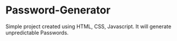 # Password-Generator
Simple project created using HTML, CSS, Javascript.
It will generate unpredictable Passwords.
